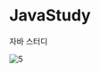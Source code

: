# JavaStudy
자바 스터디

![5](https://user-images.githubusercontent.com/43310141/215344146-d575f689-67a0-4e9c-bf17-de51dad3347c.gif)

